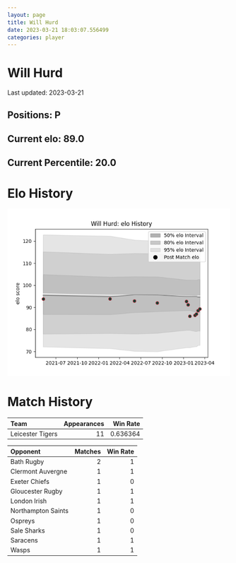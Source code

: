 ```yaml
---  
layout: page  
title: Will Hurd  
date: 2023-03-21 18:03:07.556499  
categories: player  
---
```

# Will Hurd


Last updated: 2023-03-21
## Positions: P

## Current elo: 89.0

## Current Percentile: 20.0

# Elo History


![elo history](history_WillHurd.png)
# Match History


| Team             |   Appearances |   Win Rate |
|:-----------------|--------------:|-----------:|
| Leicester Tigers |            11 |   0.636364 |

| Opponent           |   Matches |   Win Rate |
|:-------------------|----------:|-----------:|
| Bath Rugby         |         2 |          1 |
| Clermont Auvergne  |         1 |          1 |
| Exeter Chiefs      |         1 |          0 |
| Gloucester Rugby   |         1 |          1 |
| London Irish       |         1 |          1 |
| Northampton Saints |         1 |          0 |
| Ospreys            |         1 |          0 |
| Sale Sharks        |         1 |          0 |
| Saracens           |         1 |          1 |
| Wasps              |         1 |          1 |